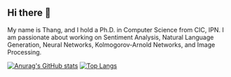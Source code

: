 ## Hi there 👋

My name is Thang, and I hold a Ph.D. in Computer Science from CIC, IPN. I am passionate about working on Sentiment Analysis, Natural Language Generation, Neural Networks, Kolmogorov-Arnold Networks, and Image Processing.

[![Anurag's GitHub stats](https://github-readme-stats.vercel.app/api?username=hoangthangta)](https://github.com/hoangthangta/github-readme-stats)
[![Top Langs](https://github-readme-stats.vercel.app/api/top-langs/?username=hoangthangta)](https://github.com/hoangthangta/github-readme-stats)

<!--
**hoangthangta/hoangthangta** is a ✨ _special_ ✨ repository because its `README.md` (this file) appears on your GitHub profile.

Here are some ideas to get you started:

- 🔭 I’m currently working on ...
- 🌱 I’m currently learning ...
- 👯 I’m looking to collaborate on ...
- 🤔 I’m looking for help with ...
- 💬 Ask me about ...
- 📫 How to reach me: ...
- 😄 Pronouns: ...
- ⚡ Fun fact: ...
-->
